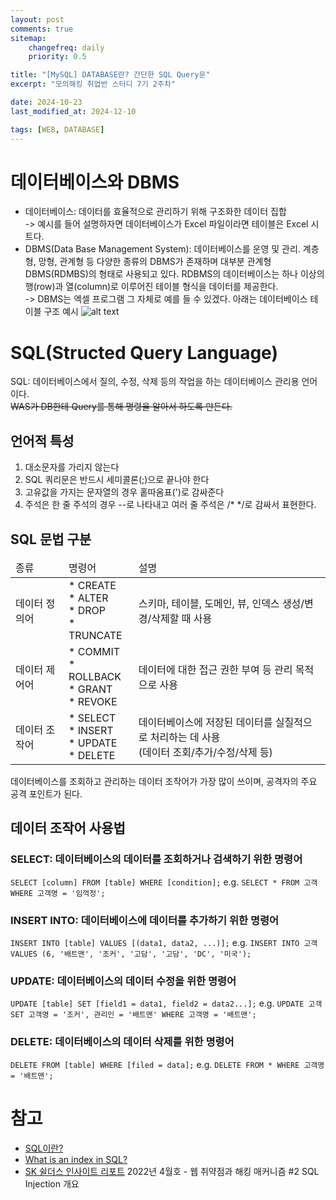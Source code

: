 ```yaml
---
layout: post
comments: true
sitemap:
    changefreq: daily
    priority: 0.5

title: "[MySQL] DATABASE란? 간단한 SQL Query문"
excerpt: "모의해킹 취업반 스터디 7기 2주차"

date: 2024-10-23
last_modified_at: 2024-12-10

tags: [WEB, DATABASE]
---
```


# 데이터베이스와 DBMS
* 데이터베이스: 데이터를 효율적으로 관리하기 위해 구조화한 데이터 집합  
-> 예시를 들어 설명하자면 데이터베이스가 Excel 파일이라면 테이블은 Excel 시트다.  
* DBMS(Data Base Management System): 데이터베이스를 운영 및 관리. 계층형, 망형, 관계형 등 다양한 종류의 DBMS가 존재하며 대부분 관계형 DBMS(RDMBS)의 형태로 사용되고 있다. RDBMS의 데이터베이스는 하나 이상의 행(row)과 열(column)로 이루어진 테이블 형식을 데이터를 제공한다.  
-> DBMS는 엑셀 프로그램 그 자체로 예를 들 수 있겠다.
아래는 데이터베이스 테이블 구조 예시
![alt text](https://cdn.jsdelivr.net/gh/aliquis-facio/aliquis-facio.github.io@master/_image/2024-12-10-1.png?raw=true)

# SQL(Structed Query Language)
SQL: 데이터베이스에서 질의, 수정, 삭제 등의 작업을 하는 데이터베이스 관리용 언어이다.  
~~WAS가 DB한테 Query를 통해 명령을 알아서 하도록 만든다.~~

## 언어적 특성
1. 대소문자를 가리지 않는다
1. SQL 쿼리문은 반드시 세미콜론(;)으로 끝나야 한다
1. 고유값을 가지는 문자열의 경우 홑따옴표(')로 감싸준다
4. 주석은 한 줄 주석의 경우 --로 나타내고 여러 줄 주석은 /* */로 감싸서 표현한다.

## SQL 문법 구분
<table>
    <thead>
        <tr>
            <td>종류</td>
            <td>명령어</td>
            <td>설명</td>
        </tr>
    </thead>
    <tbody>
        <tr>
            <td>데이터 정의어</td>
            <td>* CREATE<br>
            * ALTER<br>
            * DROP<br>
            * TRUNCATE</td>
            <td>스키마, 테이블, 도메인, 뷰, 인덱스 생성/변경/삭제할 때 사용</td>
        </tr>
        <tr>
            <td>데이터 제어어</td>
            <td>* COMMIT<br>
            * ROLLBACK<br>
            * GRANT<br>
            * REVOKE</td>
            <td>데이터에 대한 접근 권한 부여 등 관리 목적으로 사용</td>
        </tr>
        <tr>
            <td>데이터 조작어</td>
            <td>* SELECT<br>
            * INSERT<br>
            * UPDATE<br>
            * DELETE</td>
            <td>데이터베이스에 저장된 데이터를 실질적으로 처리하는 데 사용<br>
            (데이터 조회/추가/수정/삭제 등)</td>
        </tr>
    </tbody>
</table>

데이터베이스를 조회하고 관리하는 데이터 조작어가 가장 많이 쓰이며, 공격자의 주요 공격 포인트가 된다.

## 데이터 조작어 사용법
### SELECT: 데이터베이스의 데이터를 조회하거나 검색하기 위한 명령어
`SELECT [column] FROM [table] WHERE [condition];`
e.g. `SELECT * FROM 고객 WHERE 고객명 = '임꺽정';`

### INSERT INTO: 데이터베이스에 데이터를 추가하기 위한 명령어
`INSERT INTO [table] VALUES [(data1, data2, ...)];`
e.g. `INSERT INTO 고객 VALUES (6, '배트맨', '조커', '고담', '고담', 'DC', '미국');`

### UPDATE: 데이터베이스의 데이터 수정을 위한 명령어
`UPDATE [table] SET [field1 = data1, field2 = data2...];`
e.g. `UPDATE 고객  SET 고객명 = '조커', 관리인 = '배트맨' WHERE 고객명 = '배트맨';`

### DELETE: 데이터베이스의 데이터 삭제를 위한 명령어
`DELETE FROM [table] WHERE [filed = data];`
e.g. `DELETE FROM * WHERE 고객명 = '배트맨';`

# 참고
* [SQL이란?](https://ko.wikipedia.org/wiki/SQL)
* [What is an index in SQL?](https://stackoverflow.com/questions/2955459/what-is-an-index-in-sql)
* [SK 쉴더스 인사이트 리포트](https://www.skshieldus.com/kor/media/newsletter/insight.do) 2022년 4월호 - 웹 취약점과 해킹 매커니즘 #2 SQL Injection 개요